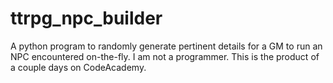 # ttrpg_npc_builder
A python program to randomly generate pertinent details for a GM to run an NPC encountered on-the-fly.
I am not a programmer. This is the product of a couple days on CodeAcademy.
